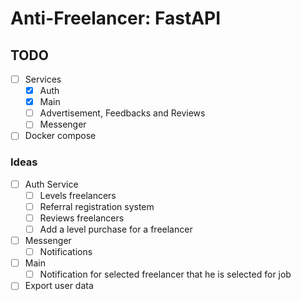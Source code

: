 # Anti-Freelancer: FastAPI

## TODO

- [ ] Services
    - [x] Auth
    - [x] Main
    - [ ] Advertisement, Feedbacks and Reviews
    - [ ] Messenger
- [ ] Docker compose

### Ideas

- [ ] Auth Service
    - [ ] Levels freelancers
    - [ ] Referral registration system
    - [ ] Reviews freelancers
    - [ ] Add a level purchase for a freelancer
- [ ] Messenger
    - [ ] Notifications
- [ ] Main
    - [ ] Notification for selected freelancer that he is selected for job
- [ ] Export user data
